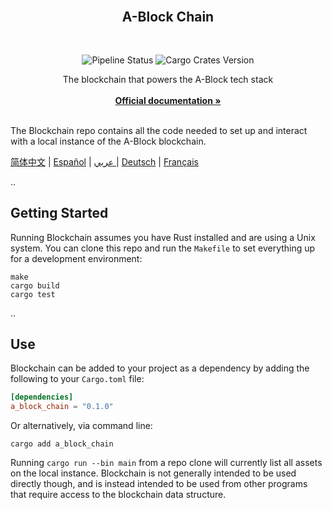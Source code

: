 <div id="top"></div>

<!-- PROJECT LOGO -->
<br />

<div align="center">
  <a>
    <!-- <img src="https://github.com/ABlockOfficial/Chain/blob/develop/assets/hero.svg" alt="Logo" style="width: 350px"> -->
  </a>

  <h2 align="center">A-Block Chain</h2> <div style="height:30px"></div>

  <div>
  <img src="https://img.shields.io/github/actions/workflow/status/ABlockOfficial/Chain/rust.yml" alt="Pipeline Status" style="display:inline-block"/>
  <img src="https://img.shields.io/crates/v/a_block_chain" alt="Cargo Crates Version" style="display:inline-block" />
  </div>

  <p align="center">
    The blockchain that powers the A-Block tech stack
    <br />
    <br />
    <a href="https://a-block.io"><strong>Official documentation »</strong></a>
    <br />
    <br />
  </p>
</div>

The Blockchain repo contains all the code needed to set up and interact with a local instance of the A-Block blockchain.

[简体中文](https://github.com/ABlockOfficial/Chain/blob/develop/readmes/README.zhs.md) | [Español](https://github.com/ABlockOfficial/Chain/blob/develop/readmes/README.es.md) | [عربي ](https://github.com/ABlockOfficial/Chain/blob/develop/readmes/README.ar.md)| [Deutsch](https://github.com/ABlockOfficial/Chain/blob/develop/readmes/README.de.md) | [Français](https://github.com/ABlockOfficial/Chain/blob/develop/readmes/README.fr.md)

..

## Getting Started

Running Blockchain assumes you have Rust installed and are using a Unix system. You can clone this repo and run the `Makefile` to set everything up for a development environment:

```
make
cargo build
cargo test
```

..

## Use

Blockchain can be added to your project as a dependency by adding the following to your `Cargo.toml` file:

```toml
[dependencies]
a_block_chain = "0.1.0"
```

Or alternatively, via command line:

```
cargo add a_block_chain
```

Running `cargo run --bin main` from a repo clone will currently list all assets on the local instance. Blockchain is not generally intended to be
used directly though, and is instead intended to be used from other programs that require access to the blockchain data 
structure.

